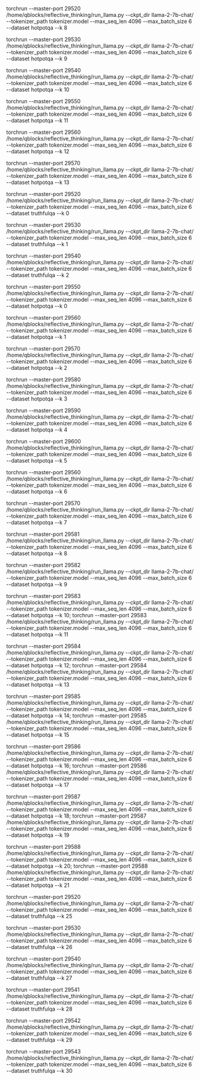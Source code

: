 # 


torchrun --master-port 29520 /home/qblocks/reflective_thinking/run_llama.py     --ckpt_dir llama-2-7b-chat/     --tokenizer_path tokenizer.model  --max_seq_len 4096 --max_batch_size 6 --dataset hotpotqa --k 8


torchrun --master-port 29530 /home/qblocks/reflective_thinking/run_llama.py     --ckpt_dir llama-2-7b-chat/     --tokenizer_path tokenizer.model  --max_seq_len 4096 --max_batch_size 6 --dataset hotpotqa --k 9


torchrun --master-port 29540 /home/qblocks/reflective_thinking/run_llama.py     --ckpt_dir llama-2-7b-chat/     --tokenizer_path tokenizer.model  --max_seq_len 4096 --max_batch_size 6 --dataset hotpotqa --k 10

torchrun --master-port 29550 /home/qblocks/reflective_thinking/run_llama.py     --ckpt_dir llama-2-7b-chat/     --tokenizer_path tokenizer.model  --max_seq_len 4096 --max_batch_size 6 --dataset hotpotqa --k 11

torchrun --master-port 29560 /home/qblocks/reflective_thinking/run_llama.py     --ckpt_dir llama-2-7b-chat/     --tokenizer_path tokenizer.model  --max_seq_len 4096 --max_batch_size 6 --dataset hotpotqa --k 12

torchrun --master-port 29570 /home/qblocks/reflective_thinking/run_llama.py     --ckpt_dir llama-2-7b-chat/     --tokenizer_path tokenizer.model  --max_seq_len 4096 --max_batch_size 6 --dataset hotpotqa --k 13



torchrun --master-port 29520 /home/qblocks/reflective_thinking/run_llama.py     --ckpt_dir llama-2-7b-chat/     --tokenizer_path tokenizer.model  --max_seq_len 4096 --max_batch_size 6 --dataset truthfulqa --k 0

torchrun --master-port 29530 /home/qblocks/reflective_thinking/run_llama.py     --ckpt_dir llama-2-7b-chat/     --tokenizer_path tokenizer.model  --max_seq_len 4096 --max_batch_size 6 --dataset truthfulqa --k 1

torchrun --master-port 29540 /home/qblocks/reflective_thinking/run_llama.py     --ckpt_dir llama-2-7b-chat/     --tokenizer_path tokenizer.model  --max_seq_len 4096 --max_batch_size 6 --dataset truthfulqa --k 2



torchrun --master-port 29550 /home/qblocks/reflective_thinking/run_llama.py     --ckpt_dir llama-2-7b-chat/     --tokenizer_path tokenizer.model  --max_seq_len 4096 --max_batch_size 6 --dataset hotpotqa --k 0

torchrun --master-port 29560 /home/qblocks/reflective_thinking/run_llama.py     --ckpt_dir llama-2-7b-chat/     --tokenizer_path tokenizer.model  --max_seq_len 4096 --max_batch_size 6 --dataset hotpotqa --k 1

torchrun --master-port 29570 /home/qblocks/reflective_thinking/run_llama.py     --ckpt_dir llama-2-7b-chat/     --tokenizer_path tokenizer.model  --max_seq_len 4096 --max_batch_size 6 --dataset hotpotqa --k 2

torchrun --master-port 29580 /home/qblocks/reflective_thinking/run_llama.py     --ckpt_dir llama-2-7b-chat/     --tokenizer_path tokenizer.model  --max_seq_len 4096 --max_batch_size 6 --dataset hotpotqa --k 3

torchrun --master-port 29590 /home/qblocks/reflective_thinking/run_llama.py     --ckpt_dir llama-2-7b-chat/     --tokenizer_path tokenizer.model  --max_seq_len 4096 --max_batch_size 6 --dataset hotpotqa --k 4



torchrun --master-port 29600 /home/qblocks/reflective_thinking/run_llama.py     --ckpt_dir llama-2-7b-chat/     --tokenizer_path tokenizer.model  --max_seq_len 4096 --max_batch_size 6 --dataset hotpotqa --k 5

torchrun --master-port 29560 /home/qblocks/reflective_thinking/run_llama.py     --ckpt_dir llama-2-7b-chat/     --tokenizer_path tokenizer.model  --max_seq_len 4096 --max_batch_size 6 --dataset hotpotqa --k 6



torchrun --master-port 29570 /home/qblocks/reflective_thinking/run_llama.py     --ckpt_dir llama-2-7b-chat/     --tokenizer_path tokenizer.model  --max_seq_len 4096 --max_batch_size 6 --dataset hotpotqa --k 7

torchrun --master-port 29581 /home/qblocks/reflective_thinking/run_llama.py     --ckpt_dir llama-2-7b-chat/     --tokenizer_path tokenizer.model  --max_seq_len 4096 --max_batch_size 6 --dataset hotpotqa --k 8


torchrun --master-port 29582 /home/qblocks/reflective_thinking/run_llama.py     --ckpt_dir llama-2-7b-chat/     --tokenizer_path tokenizer.model  --max_seq_len 4096 --max_batch_size 6 --dataset hotpotqa --k 9


torchrun --master-port 29583 /home/qblocks/reflective_thinking/run_llama.py     --ckpt_dir llama-2-7b-chat/     --tokenizer_path tokenizer.model  --max_seq_len 4096 --max_batch_size 6 --dataset hotpotqa --k 10; torchrun --master-port 29583 /home/qblocks/reflective_thinking/run_llama.py     --ckpt_dir llama-2-7b-chat/     --tokenizer_path tokenizer.model  --max_seq_len 4096 --max_batch_size 6 --dataset hotpotqa --k 11


torchrun --master-port 29584 /home/qblocks/reflective_thinking/run_llama.py     --ckpt_dir llama-2-7b-chat/     --tokenizer_path tokenizer.model  --max_seq_len 4096 --max_batch_size 6 --dataset hotpotqa --k 12; torchrun --master-port 29584 /home/qblocks/reflective_thinking/run_llama.py     --ckpt_dir llama-2-7b-chat/     --tokenizer_path tokenizer.model  --max_seq_len 4096 --max_batch_size 6 --dataset hotpotqa --k 13

torchrun --master-port 29585 /home/qblocks/reflective_thinking/run_llama.py     --ckpt_dir llama-2-7b-chat/     --tokenizer_path tokenizer.model  --max_seq_len 4096 --max_batch_size 6 --dataset hotpotqa --k 14; torchrun --master-port 29585 /home/qblocks/reflective_thinking/run_llama.py     --ckpt_dir llama-2-7b-chat/     --tokenizer_path tokenizer.model  --max_seq_len 4096 --max_batch_size 6 --dataset hotpotqa --k 15


torchrun --master-port 29586 /home/qblocks/reflective_thinking/run_llama.py     --ckpt_dir llama-2-7b-chat/     --tokenizer_path tokenizer.model  --max_seq_len 4096 --max_batch_size 6 --dataset hotpotqa --k 16; torchrun --master-port 29586 /home/qblocks/reflective_thinking/run_llama.py     --ckpt_dir llama-2-7b-chat/     --tokenizer_path tokenizer.model  --max_seq_len 4096 --max_batch_size 6 --dataset hotpotqa --k 17


torchrun --master-port 29587 /home/qblocks/reflective_thinking/run_llama.py     --ckpt_dir llama-2-7b-chat/     --tokenizer_path tokenizer.model  --max_seq_len 4096 --max_batch_size 6 --dataset hotpotqa --k 18; torchrun --master-port 29587 /home/qblocks/reflective_thinking/run_llama.py     --ckpt_dir llama-2-7b-chat/     --tokenizer_path tokenizer.model  --max_seq_len 4096 --max_batch_size 6 --dataset hotpotqa --k 19


torchrun --master-port 29588 /home/qblocks/reflective_thinking/run_llama.py     --ckpt_dir llama-2-7b-chat/     --tokenizer_path tokenizer.model  --max_seq_len 4096 --max_batch_size 6 --dataset hotpotqa --k 20; torchrun --master-port 29588 /home/qblocks/reflective_thinking/run_llama.py     --ckpt_dir llama-2-7b-chat/     --tokenizer_path tokenizer.model  --max_seq_len 4096 --max_batch_size 6 --dataset hotpotqa --k 21



torchrun --master-port 29520 /home/qblocks/reflective_thinking/run_llama.py     --ckpt_dir llama-2-7b-chat/     --tokenizer_path tokenizer.model  --max_seq_len 4096 --max_batch_size 6 --dataset truthfulqa --k 25

torchrun --master-port 29530 /home/qblocks/reflective_thinking/run_llama.py     --ckpt_dir llama-2-7b-chat/     --tokenizer_path tokenizer.model  --max_seq_len 4096 --max_batch_size 6 --dataset truthfulqa --k 26

torchrun --master-port 29540 /home/qblocks/reflective_thinking/run_llama.py     --ckpt_dir llama-2-7b-chat/     --tokenizer_path tokenizer.model  --max_seq_len 4096 --max_batch_size 6 --dataset truthfulqa --k 27

torchrun --master-port 29541 /home/qblocks/reflective_thinking/run_llama.py     --ckpt_dir llama-2-7b-chat/     --tokenizer_path tokenizer.model  --max_seq_len 4096 --max_batch_size 6 --dataset truthfulqa --k 28

torchrun --master-port 29542 /home/qblocks/reflective_thinking/run_llama.py     --ckpt_dir llama-2-7b-chat/     --tokenizer_path tokenizer.model  --max_seq_len 4096 --max_batch_size 6 --dataset truthfulqa --k 29

torchrun --master-port 29543 /home/qblocks/reflective_thinking/run_llama.py     --ckpt_dir llama-2-7b-chat/     --tokenizer_path tokenizer.model  --max_seq_len 4096 --max_batch_size 6 --dataset truthfulqa --k 30